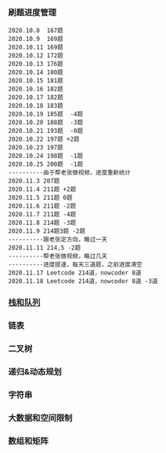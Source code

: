### 刷题进度管理

```
2020.10.8  167题
2020.10.9  169题
2020.10.11 169题
2020.10.12 172题
2020.10.13 176题
2020.10.14 180题
2020.10.15 181题
2020.10.16 182题
2020.10.17 182题
2020.10.18 183题
2020.10.19 185题  -4题
2020.10.20 188题  -3题
2020.10.21 193题  -0题
2020.10.22 197题 +2题
2020.10.23 197题
2020.10.24 198题  -1题
2020.10.25 200题  -1题
----------由于帮老张做视频，进度重新统计
2020.11.3 207题
2020.11.4 211题 +2题
2020.11.5 211题 0题
2020.11.6 211题 -2题
2020.11.7 211题 -4题
2020.11.8 214题 -3题
2020.11.9 214题3题 -2题
----------跟老张定方向，略过一天
2020.11.11 214,5 -2题
----------帮老张做视频，略过几天
----------进度提速，每天三道题，之前进度清空
2020.11.17 Leetcode 214道，nowcoder 8道
2020.11.18 Leetcode 214道，nowcoder 8道 -3道
```



### [栈和队列](栈和队列.md)

### 链表

### 二叉树

### 递归&动态规划

### 字符串

### 大数据和空间限制

### 数组和矩阵





